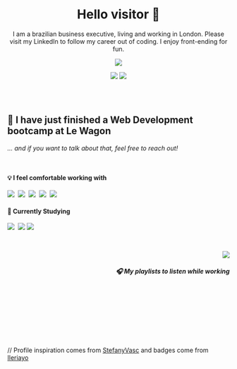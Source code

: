 <h1 align='center'> Hello visitor 🎃</h1>

<p align='center'>
  I am a brazilian business executive, living and working in London. Please visit my LinkedIn to follow my career out of coding. I enjoy front-ending for fun.
</p>

<p align='center'>
  <a href="https://github.com/piresgabriel"><img src="https://visitor-badge.glitch.me/badge?page_id=piresgabriel??style=for-the-badge&logo=appveyor"></a>
</p>
<p align='center'>
  <a href="https://www.linkedin.com/in/gabrielgpires/"><img src="https://img.shields.io/badge/linkedin-%230077B5.svg?&style=for-the-badge&logo=linkedin&logoColor=white" /></a>
  <a href="mailto:piresgabrieluk@gmail.com?subject=Hello%20Gabriel"><img src="https://img.shields.io/badge/gmail-%23D14836.svg?&style=for-the-badge&logo=gmail&logoColor=white" /></a>
</p>
<br>
<br>
<h2>🚃  I have just finished a Web Development bootcamp at Le Wagon </h2>
<p><i>... and if you want to talk about that, feel free to reach out!</i></p>
<br>
<h4>💡 I feel comfortable working with </h4>
<p>
  <img src="https://img.shields.io/badge/html5%20-%23e34f26.svg?&style=for-the-badge&logo=html5&logoColor=white" />&nbsp;&nbsp;<img src="https://img.shields.io/badge/CSS3-1572B6?&style=for-the-badge&logo=css3&logoColor=white" />&nbsp;&nbsp;<img src="https://img.shields.io/badge/Bootstrap-563D7C?style=for-the-badge&logo=bootstrap&logoColor=white">&nbsp;&nbsp;<img src="https://img.shields.io/badge/rails-%23CC0000.svg?style=for-the-badge&logo=ruby-on-rails&logoColor=white" />&nbsp;&nbsp;<img src="https://img.shields.io/badge/ruby-%23CC342D.svg?style=for-the-badge&logo=ruby&logoColor=white" />&nbsp;&nbsp;
</p>
<h4>📖 Currently Studying</h4>
<p>
  <img src="https://img.shields.io/badge/JavaScript-F7DF1E?style=for-the-badge&logo=javascript&logoColor=black" />&nbsp;&nbsp;<img src="https://img.shields.io/badge/React-20232A?style=for-the-badge&logo=react&logoColor=61DAFB" />
  <img src="https://img.shields.io/badge/TypeScript-007ACC?style=for-the-badge&logo=typescript&logoColor=white" />
</p>
<br>
<p align="right">
  <a href="https://open.spotify.com/user/12150045612/playlists"><img src="https://img.shields.io/badge/spotify-%231ED760.svg?&style=for-the-badge&logo=spotify&logoColor=white" /></a>
  <h5 align="right">🎧 My playlists to listen while working</h5>
</p>



<br>
<br>
<br>
<br>
<br>
<br>
<br>
<p align="left">
// Profile inspiration comes from <a href="https://github.com/StefanyVasc">StefanyVasc</a> and badges come from <a href="https://github.com/Ileriayo/markdown-badges">Ileriayo</a>
</p>
